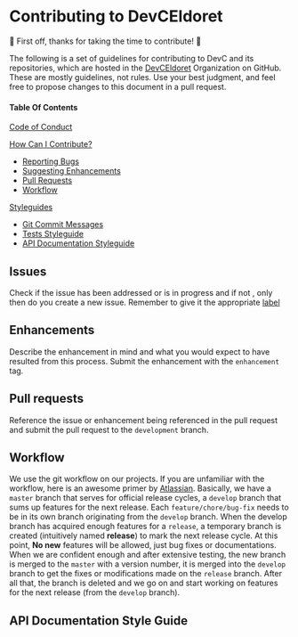 # Contributing to DevCEldoret

🎉 First off, thanks for taking the time to contribute! 🎉

The following is a set of guidelines for contributing to DevC and its repositories, which are hosted in the [DevCEldoret](https://github.com/DevCEldoret) Organization on GitHub. These are mostly guidelines, not rules. Use your best judgment, and feel free to propose changes to this document in a pull request.

#### Table Of Contents

[Code of Conduct](#code-of-conduct)

[How Can I Contribute?](#how-can-i-contribute)
* [Reporting Bugs](#Issues)
* [Suggesting Enhancements](#Enhancements)
* [Pull Requests](#pull-requests)
* [Workflow](#workflow)

[Styleguides](#styleguides)
  * [Git Commit Messages](#git-commit-messages)
  * [Tests Styleguide](#tests-styleguide)
  * [API Documentation Styleguide](#api-documentation-style-guide)


## Issues

Check if the issue has been addressed or is in progress and if not , only then do you create a new issue. Remember to give it the appropriate [label](https://github.com/DevCEldoret/devceldoret-backend/labels)

## Enhancements
Describe the enhancement in mind and what you would expect to have resulted from this process. Submit the enhancement with the `enhancement` tag.

## Pull requests
Reference the issue or enhancement being referenced in the pull request and submit the pull request to the `development` branch.

## Workflow
We use the git workflow on our projects. If you are unfamiliar with the workflow, here is an awesome primer by [Atlassian](https://www.atlassian.com/git/tutorials/comparing-workflows/gitflow-workflow). Basically, we have a `master` branch that serves for official release cycles, a `develop` branch that sums up features for the next release. Each `feature/chore/bug-fix` needs to be in its own branch originating from the  `develop` branch. When the develop branch has acquired enough features for a `release`, a temporary branch is created (intuitively named **release**) to mark the next release cycle. At this point, **No new** features will be allowed, just bug fixes or documentations. When we are confident enough and after extensive testing, the new branch is merged to the `master` with a version number, it is merged into the `develop` branch to get the fixes or modifications made on the `release` branch. After all that, the branch is deleted and we go on and start working on features for the next release (from the `develop` branch).

## API Documentation Style Guide